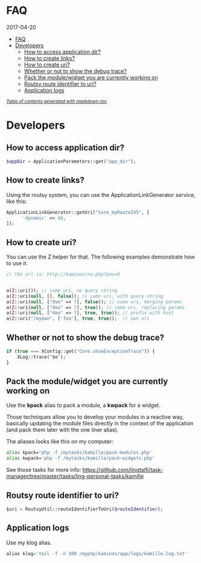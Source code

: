 FAQ
=============
2017-04-20




- [FAQ](#faq)
- [Developers](#developers)
  * [How to access application dir?](#how-to-access-application-dir-)
  * [How to create links?](#how-to-create-links-)
  * [How to create uri?](#how-to-create-uri-)
  * [Whether or not to show the debug trace?](#whether-or-not-to-show-the-debug-trace-)
  * [Pack the module/widget you are currently working on](#pack-the-module-widget-you-are-currently-working-on)
  * [Routsy route identifier to uri?](#routsy-route-identifier-to-uri-)
  * [Application logs](#application-logs)
  
  
<small><i><a href='http://ecotrust-canada.github.io/markdown-toc/'>Table of contents generated with markdown-toc</a></i></small>
  
  
  
  
Developers
==============






How to access application dir?
------------------------

```php
$appDir = ApplicationParameters::get("app_dir");
```




How to create links?
------------------------

Using the routsy system, you can use the ApplicationLinkGenerator service, like this:

```php 
ApplicationLinkGenerator::getUri("Core_myRouteId5", [
      'dynamic' => 46,
]);
```

How to create uri?
------------------------

You can use the Z helper for that.
The following examples demonstrate how to use it.

```php 
// the url is: http://kaminos/no.php?pou=6


a(Z::uri()); // same uri, no query string                                       /no.php
a(Z::uri(null, [], false)); // same uri, with query string                      /no.php?pou=6
a(Z::uri(null, ["doo" => 7], false)); // same uri, merging params               /no.php?pou=6&doo=7
a(Z::uri(null, ["doo" => 7], true)); // same uri, replacing params              /no.php?doo=7
a(Z::uri(null, ["doo" => 7], true, true)); // prefix with host                  http://kaminos/no.php?doo=7
a(Z::uri("/myown", ['foo'], true, true));  // own uri                           http://kaminos/myown?0=foo
```


Whether or not to show the debug trace?
---------------------------

```php
if (true === XConfig::get("Core.showExceptionTrace")) {
    XLog::trace("$e");
}

```


Pack the module/widget you are currently working on
------------------------

Use the **kpack** alias to pack a module, a **kwpack** for a widget.

Those techniques allow you to develop your modules in a reactive way, basically updating the module files
directly in the context of the application (and pack them later with the one liner alias).

The aliases looks like this on my computer:

```bash
alias kpack='php -f /mytasks/kamille/pack-modules.php'
alias kwpack='php -f /mytasks/kamille/pack-widgets.php'
```

See those tasks for more info: https://github.com/lingtalfi/task-manager/tree/master/tasks/ling-personal-tasks/kamille


Routsy route identifier to uri?
---------------------------------

```php
$uri = RoutsyUtil::routeIdentifierToUri($routeIdentifier);
```


Application logs
---------------------------------

Use my klog alias.

```php
alias klog='tail -f -n 100 /myphp/kaminos/app/logs/kamille.log.txt'
```
